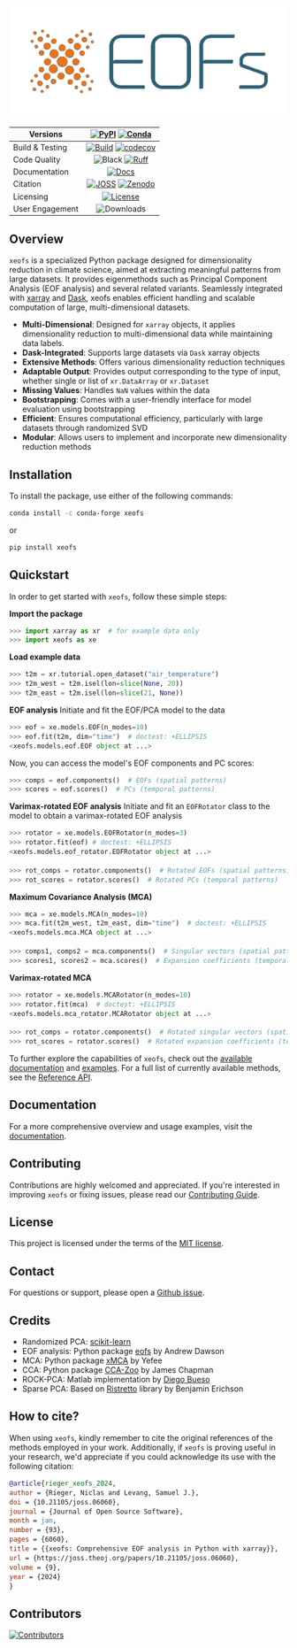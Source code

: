 ![xeofs logo](docs/logos/xeofs_logo_dark.png)

<p align="center">

| Versions                   | [![PyPI](https://img.shields.io/pypi/v/xeofs)](https://pypi.org/project/xeofs/) [![Conda](https://img.shields.io/conda/vn/conda-forge/xeofs)](https://anaconda.org/conda-forge/xeofs) |
|----------------------------|:---------------------------------------------------------------------------------------------:|
| Build & Testing            | [![Build](https://img.shields.io/github/actions/workflow/status/xarray-contrib/xeofs/ci.yml?branch=main)](https://github.com/xarray-contrib/xeofs/actions/workflows/ci.yml) [![codecov](https://codecov.io/github/nicrie/xeofs/branch/main/graph/badge.svg?token=8040ZDH6U7)](https://codecov.io/github/nicrie/xeofs) |
| Code Quality               | ![Black](https://img.shields.io/badge/code%20style-black-000000.svg)   [![Ruff](https://img.shields.io/endpoint?url=https://raw.githubusercontent.com/charliermarsh/ruff/main/assets/badge/v0.json)](https://github.com/charliermarsh/ruff)                           |
| Documentation              | [![Docs](https://readthedocs.org/projects/xeofs/badge/?version=latest)](https://xeofs.readthedocs.io/en/latest/index.html)                          |
| Citation                   | [![JOSS](https://joss.theoj.org/papers/4f50349ee1777b8a61761183047b1180/status.svg)](https://joss.theoj.org/papers/4f50349ee1777b8a61761183047b1180) [![Zenodo](https://zenodo.org/badge/DOI/10.5281/zenodo.6323012.svg)](https://zenodo.org/doi/10.5281/zenodo.6323011) 
| Licensing                  |  [![License](https://img.shields.io/pypi/l/xeofs)](https://github.com/xarray-contrib/xeofs/blob/main/LICENSE) |
| User Engagement            | ![Downloads](https://img.shields.io/pypi/dw/xeofs)                                          |

</p>

## Overview

`xeofs` is a specialized Python package designed for dimensionality reduction in climate science, aimed at extracting meaningful patterns from large datasets. It provides eigenmethods such as Principal Component Analysis (EOF analysis) and several related variants. Seamlessly integrated with [xarray](https://docs.xarray.dev/en/stable/) and [Dask](https://www.dask.org/), xeofs enables efficient handling and scalable computation of large, multi-dimensional datasets. 

- **Multi-Dimensional**: Designed for `xarray` objects, it applies dimensionality reduction to multi-dimensional data while maintaining data labels.
- **Dask-Integrated**: Supports large datasets via `Dask` xarray objects
- **Extensive Methods**: Offers various dimensionality reduction techniques
- **Adaptable Output**: Provides output corresponding to the type of input, whether single or list of `xr.DataArray` or `xr.Dataset`
- **Missing Values**: Handles `NaN` values within the data
- **Bootstrapping**: Comes with a user-friendly interface for model evaluation using bootstrapping
- **Efficient**: Ensures computational efficiency, particularly with large datasets through randomized SVD
- **Modular**: Allows users to implement and incorporate new dimensionality reduction methods

## Installation

To install the package, use either of the following commands:

```bash
conda install -c conda-forge xeofs
```

or

```bash
pip install xeofs
```

## Quickstart

In order to get started with `xeofs`, follow these simple steps:

**Import the package**
    
```python
>>> import xarray as xr  # for example data only
>>> import xeofs as xe

```

**Load example data**

```python
>>> t2m = xr.tutorial.open_dataset("air_temperature")
>>> t2m_west = t2m.isel(lon=slice(None, 20))
>>> t2m_east = t2m.isel(lon=slice(21, None))

```

**EOF analysis**
Initiate and fit the EOF/PCA model to the data

```python
>>> eof = xe.models.EOF(n_modes=10)
>>> eof.fit(t2m, dim="time")  # doctest: +ELLIPSIS
<xeofs.models.eof.EOF object at ...>

```
Now, you can access the model's EOF components and PC scores:

```py
>>> comps = eof.components()  # EOFs (spatial patterns)
>>> scores = eof.scores()  # PCs (temporal patterns)

```

**Varimax-rotated EOF analysis**
Initiate and fit an `EOFRotator` class to the model to obtain a varimax-rotated EOF analysis

```python
>>> rotator = xe.models.EOFRotator(n_modes=3)
>>> rotator.fit(eof) # doctest: +ELLIPSIS
<xeofs.models.eof_rotator.EOFRotator object at ...>

>>> rot_comps = rotator.components()  # Rotated EOFs (spatial patterns)
>>> rot_scores = rotator.scores()  # Rotated PCs (temporal patterns)

```

**Maximum Covariance Analysis (MCA)**

```python
>>> mca = xe.models.MCA(n_modes=10)
>>> mca.fit(t2m_west, t2m_east, dim="time")  # doctest: +ELLIPSIS
<xeofs.models.mca.MCA object at ...>

>>> comps1, comps2 = mca.components()  # Singular vectors (spatial patterns)
>>> scores1, scores2 = mca.scores()  # Expansion coefficients (temporal patterns)

```

**Varimax-rotated MCA**

```python
>>> rotator = xe.models.MCARotator(n_modes=10)
>>> rotator.fit(mca)  # doctest: +ELLIPSIS
<xeofs.models.mca_rotator.MCARotator object at ...>

>>> rot_comps = rotator.components()  # Rotated singular vectors (spatial patterns)
>>> rot_scores = rotator.scores()  # Rotated expansion coefficients (temporal patterns)

```

To further explore the capabilities of `xeofs`, check out the [available documentation](https://xeofs.readthedocs.io/en/latest/) and [examples](https://xeofs.readthedocs.io/en/latest/auto_examples/index.html).
For a full list of currently available methods, see the [Reference API](https://xeofs.readthedocs.io/en/latest/api.html).

## Documentation

For a more comprehensive overview and usage examples, visit the [documentation](https://xeofs.readthedocs.io/en/latest/).

## Contributing

Contributions are highly welcomed and appreciated. If you're interested in improving `xeofs` or fixing issues, please read our [Contributing Guide](https://xeofs.readthedocs.io/en/latest/overview_3_contributing.html).

## License

This project is licensed under the terms of the [MIT license](https://github.com/xarray-contrib/xeofs/blob/main/LICENSE).

## Contact

For questions or support, please open a [Github issue](https://github.com/xarray-contrib/xeofs/issues).

## Credits

- Randomized PCA: [scikit-learn](https://scikit-learn.org/stable/)
- EOF analysis: Python package [eofs](https://github.com/ajdawson/eofs) by Andrew Dawson
- MCA: Python package [xMCA](https://github.com/Yefee/xMCA) by Yefee
- CCA: Python package [CCA-Zoo](https://github.com/jameschapman19/cca_zoo) by James Chapman
- ROCK-PCA: Matlab implementation by [Diego Bueso](https://github.com/DiegoBueso/ROCK-PCA)
- Sparse PCA: Based on [Ristretto](https://github.com/erichson/ristretto) library by Benjamin Erichson

## How to cite?

When using `xeofs`, kindly remember to cite the original references of the methods employed in your work. Additionally, if `xeofs` is proving useful in your research, we'd appreciate if you could acknowledge its use with the following citation:

```bibtex
@article{rieger_xeofs_2024,
author = {Rieger, Niclas and Levang, Samuel J.},
doi = {10.21105/joss.06060},
journal = {Journal of Open Source Software},
month = jan,
number = {93},
pages = {6060},
title = {{xeofs: Comprehensive EOF analysis in Python with xarray}},
url = {https://joss.theoj.org/papers/10.21105/joss.06060},
volume = {9},
year = {2024}
}
```

## Contributors

[![Contributors](https://contrib.rocks/image?repo=xarray-contrib/xeofs)](https://github.com/xarray-contrib/xeofs/graphs/contributors)
